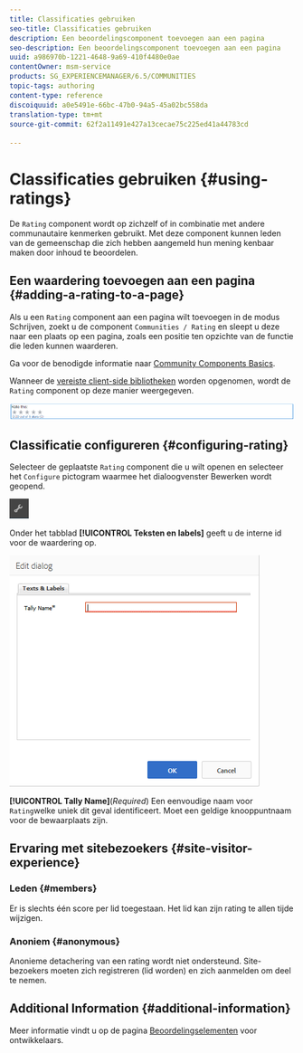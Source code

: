 ```yaml
---
title: Classificaties gebruiken
seo-title: Classificaties gebruiken
description: Een beoordelingscomponent toevoegen aan een pagina
seo-description: Een beoordelingscomponent toevoegen aan een pagina
uuid: a986970b-1221-4648-9a69-410f4480e0ae
contentOwner: msm-service
products: SG_EXPERIENCEMANAGER/6.5/COMMUNITIES
topic-tags: authoring
content-type: reference
discoiquuid: a0e5491e-66bc-47b0-94a5-45a02bc558da
translation-type: tm+mt
source-git-commit: 62f2a11491e427a13cecae75c225ed41a44783cd

---
```



# Classificaties gebruiken {#using-ratings}

De `Rating` component wordt op zichzelf of in combinatie met andere communautaire kenmerken gebruikt. Met deze component kunnen leden van de gemeenschap die zich hebben aangemeld hun mening kenbaar maken door inhoud te beoordelen.

## Een waardering toevoegen aan een pagina {#adding-a-rating-to-a-page}

Als u een `Rating` component aan een pagina wilt toevoegen in de modus Schrijven, zoekt u de component `Communities / Rating` en sleept u deze naar een plaats op een pagina, zoals een positie ten opzichte van de functie die leden kunnen waarderen.

Ga voor de benodigde informatie naar [Community Components Basics](basics.md).

Wanneer de [vereiste client-side bibliotheken](rating-basics.md#essentials-for-client-side) worden opgenomen, wordt de `Rating` component op deze manier weergegeven.

![chlimage_1-493](assets/chlimage_1-493.png)

## Classificatie configureren {#configuring-rating}

Selecteer de geplaatste `Rating` component die u wilt openen en selecteer het `Configure` pictogram waarmee het dialoogvenster Bewerken wordt geopend.

![chlimage_1-494](assets/chlimage_1-494.png)

Onder het tabblad **[!UICONTROL Teksten en labels]** geeft u de interne id voor de waardering op.

![chlimage_1-495](assets/chlimage_1-495.png)

**[!UICONTROL Tally Name]**(*Required*) Een eenvoudige naam voor `Rating`welke uniek dit geval identificeert. Moet een geldige knooppuntnaam voor de bewaarplaats zijn.

## Ervaring met sitebezoekers {#site-visitor-experience}

### Leden {#members}

Er is slechts één score per lid toegestaan. Het lid kan zijn rating te allen tijde wijzigen.

### Anoniem {#anonymous}

Anonieme detachering van een rating wordt niet ondersteund. Site-bezoekers moeten zich registreren (lid worden) en zich aanmelden om deel te nemen.

## Additional Information {#additional-information}

Meer informatie vindt u op de pagina [Beoordelingselementen](rating-basics.md) voor ontwikkelaars.
